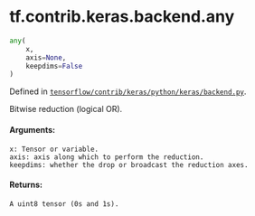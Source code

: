<div itemscope itemtype="http://developers.google.com/ReferenceObject">
<meta itemprop="name" content="tf.contrib.keras.backend.any" />
</div>

# tf.contrib.keras.backend.any

``` python
any(
    x,
    axis=None,
    keepdims=False
)
```



Defined in [`tensorflow/contrib/keras/python/keras/backend.py`](https://www.tensorflow.org/code/tensorflow/contrib/keras/python/keras/backend.py).

Bitwise reduction (logical OR).

#### Arguments:

    x: Tensor or variable.
    axis: axis along which to perform the reduction.
    keepdims: whether the drop or broadcast the reduction axes.


#### Returns:

    A uint8 tensor (0s and 1s).